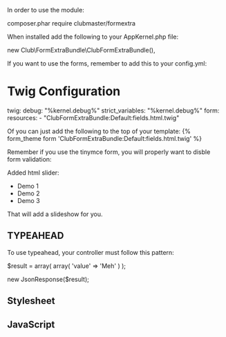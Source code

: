 In order to use the module:

composer.phar require clubmaster/formextra

When installed add the following to your AppKernel.php file:

new Club\FormExtraBundle\ClubFormExtraBundle(),

If you want to use the forms, remember to add this to your config.yml:

# Twig Configuration
twig:
    debug:            "%kernel.debug%"
    strict_variables: "%kernel.debug%"
    form:
        resources:
            - "ClubFormExtraBundle:Default:fields.html.twig"

Of you can just add the following to the top of your template:
{% form_theme form 'ClubFormExtraBundle:Default:fields.html.twig' %}

Remember if you use the tinymce form, you will properly want to disble form validation:

<form novalidate="true">

Added html slider:

<ul id="slideshow">
    <li class="active">Demo 1</li>
    <li>Demo 2</li>
    <li>Demo 3</li>
</ul>

<link href="bundles/clubformextra/css/slideshow.css" />
<script src="bundles/clubformextra/js/slideshow.css"></script>

That will add a slideshow for you.

TYPEAHEAD
---------

To use typeahead, your controller must follow this pattern:

$result = array(
    array(
        'value' => 'Meh'
    )
);

new JsonResponse($result);

Stylesheet
----------
<link rel="stylesheet" href="{{ asset('bundles/clubformextra/css/typeahead.css') }}">

JavaScript
----------
<script type="text/javascript" src="{{ asset('bundles/clubformextra/js/handlebars-v2.0.0.js') }}"></script>
<script type="text/javascript" src="{{ asset('bundles/clubformextra/js/typeahead.bundle.js') }}"></script>
<script type="text/javascript" src="{{ asset('bundles/clubformextra/js/typeahead.js') }}"></script>
